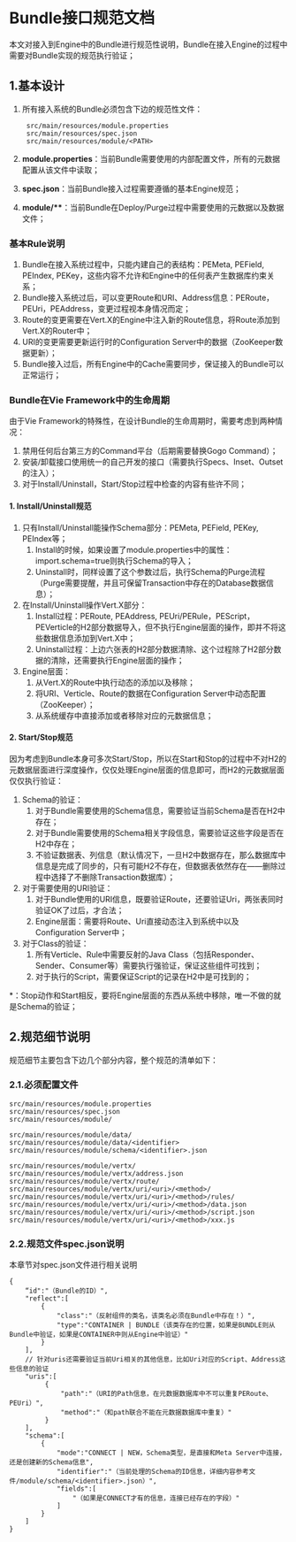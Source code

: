 # Bundle接口规范文档

本文对接入到Engine中的Bundle进行规范性说明，Bundle在接入Engine的过程中需要对Bundle实现的规范执行验证；

## 1.基本设计

1. 所有接入系统的Bundle必须包含下边的规范性文件：

        src/main/resources/module.properties
        src/main/resources/spec.json
        src/main/resources/module/<PATH>
2. __module.properties__：当前Bundle需要使用的内部配置文件，所有的元数据配置从该文件中读取；
3. __spec.json__：当前Bundle接入过程需要遵循的基本Engine规范；
4. __module/**__：当前Bundle在Deploy/Purge过程中需要使用的元数据以及数据文件；

### 基本Rule说明

1. Bundle在接入系统过程中，只能内建自己的表结构：PEMeta, PEField, PEIndex, PEKey，这些内容不允许和Engine中的任何表产生数据库约束关系；
2. Bundle接入系统过后，可以变更Route和URI、Address信息：PERoute，PEUri，PEAddress，变更过程视本身情况而定；
3. Route的变更需要在Vert.X的Engine中注入新的Route信息，将Route添加到Vert.X的Router中；
4. URI的变更需要更新运行时的Configuration Server中的数据（ZooKeeper数据更新）；
5. Bundle接入过后，所有Engine中的Cache需要同步，保证接入的Bundle可以正常运行；

### Bundle在Vie Framework中的生命周期

由于Vie Framework的特殊性，在设计Bundle的生命周期时，需要考虑到两种情况：

1. 禁用任何后台第三方的Command平台（后期需要替换Gogo Command）；
2. 安装/卸载接口使用统一的自己开发的接口（需要执行Specs、Inset、Outset的注入）；
3. 对于Install/Uninstall，Start/Stop过程中检查的内容有些许不同；

#### 1. Install/Uninstall规范

1. 只有Install/Uninstall能操作Schema部分：PEMeta, PEField, PEKey, PEIndex等；
    1. Install的时候，如果设置了module.properties中的属性：import.schema=true则执行Schema的导入；
    2. Uninstall时，同样设置了这个参数过后，执行Schema的Purge流程（Purge需要提醒，并且可保留Transaction中存在的Database数据信息）；
2. 在Install/Uninstall操作Vert.X部分：
    1. Install过程：PERoute, PEAddress, PEUri/PERule，PEScript，PEVerticle的H2部分数据导入，但不执行Engine层面的操作，即并不将这些数据信息添加到Vert.X中；
    2. Uninstall过程：上边六张表的H2部分数据清除、这个过程除了H2部分数据的清除，还需要执行Engine层面的操作；
3. Engine层面：
    1. 从Vert.X的Route中执行动态的添加以及移除；
    2. 将URI、Verticle、Route的数据在Configuration Server中动态配置（ZooKeeper）；
    3. 从系统缓存中直接添加或者移除对应的元数据信息；

#### 2. Start/Stop规范

因为考虑到Bundle本身可多次Start/Stop，所以在Start和Stop的过程中不对H2的元数据层面进行深度操作，仅仅处理Engine层面的信息即可，而H2的元数据层面仅仅执行验证：

1. Schema的验证：
    1. 对于Bundle需要使用的Schema信息，需要验证当前Schema是否在H2中存在；
    2. 对于Bundle需要使用的Schema相关字段信息，需要验证这些字段是否在H2中存在；
    3. 不验证数据表、列信息（默认情况下，一旦H2中数据存在，那么数据库中信息是完成了同步的，只有可能H2不存在，但数据表依然存在——删除过程中选择了不删除Transaction数据库）；
2. 对于需要使用的URI验证：
    1. 对于Bundle使用的URI信息，既要验证Route，还要验证Uri，两张表同时验证OK了过后，才合法；
    2. Engine层面：需要将Route、Uri直接动态注入到系统中以及Configuration Server中；
3. 对于Class的验证：
    1. 所有Verticle、Rule中需要反射的Java Class（包括Responder、Sender、Consumer等）需要执行强验证，保证这些组件可找到；
    2. 对于执行的Script，需要保证Script的记录在H2中是可找到的；

*：Stop动作和Start相反，要将Engine层面的东西从系统中移除，唯一不做的就是Schema的验证；

## 2.规范细节说明

规范细节主要包含下边几个部分内容，整个规范的清单如下：

### 2.1.必须配置文件

    src/main/resources/module.properties
    src/main/resources/spec.json
    src/main/resources/module/
    
    src/main/resources/module/data/
    src/main/resources/module/data/<identifier>
    src/main/resources/module/schema/<identifier>.json

    src/main/resources/module/vertx/
    src/main/resources/module/vertx/address.json
    src/main/resources/module/vertx/route/
    src/main/resources/module/vertx/uri/<uri>/<method>/
    src/main/resources/module/vertx/uri/<uri>/<method>/rules/
    src/main/resources/module/vertx/uri/<uri>/<method>/data.json
    src/main/resources/module/vertx/uri/<uri>/<method>/script.json
    src/main/resources/module/vertx/uri/<uri>/<method>/xxx.js

### 2.2.规范文件spec.json说明

本章节对spec.json文件进行相关说明

    {
        “id":"（Bundle的ID）",
        "reflect":[     
            {
                "class":"（反射组件的类名，该类名必须在Bundle中存在！）",
                "type":"CONTAINER | BUNDLE（该类存在的位置，如果是BUNDLE则从Bundle中验证，如果是CONTAINER中则从Engine中验证）"
            }
        ],
        // 针对uris还需要验证当前Uri相关的其他信息，比如Uri对应的Script、Address这些信息的验证
        "uris":[
             {
                 "path":"（URI的Path信息，在元数据数据库中不可以重复PERoute、PEUri）",
                 "method":"（和path联合不能在元数据数据库中重复）"
             }
        ],
        "schema":[
            {
                "mode":"CONNECT | NEW，Schema类型，是直接和Meta Server中连接，还是创建新的Schema信息",
                "identifier":"（当前处理的Schema的ID信息，详细内容参考文件/module/schema/<identifier>.json）",
                "fields":[
                    "（如果是CONNECT才有的信息，连接已经存在的字段）"
                ]
            }
        ]
    }
